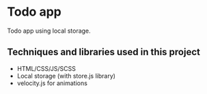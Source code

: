 # Todo app

Todo app using local storage.

## Techniques and libraries used in this project

* HTML/CSS/JS/SCSS
* Local storage (with store.js library)
* velocity.js for animations

